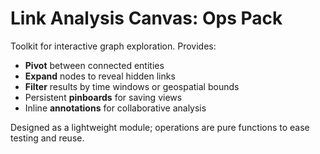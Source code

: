 # Link Analysis Canvas: Ops Pack

Toolkit for interactive graph exploration. Provides:

- **Pivot** between connected entities
- **Expand** nodes to reveal hidden links
- **Filter** results by time windows or geospatial bounds
- Persistent **pinboards** for saving views
- Inline **annotations** for collaborative analysis

Designed as a lightweight module; operations are pure functions to ease testing and reuse.
